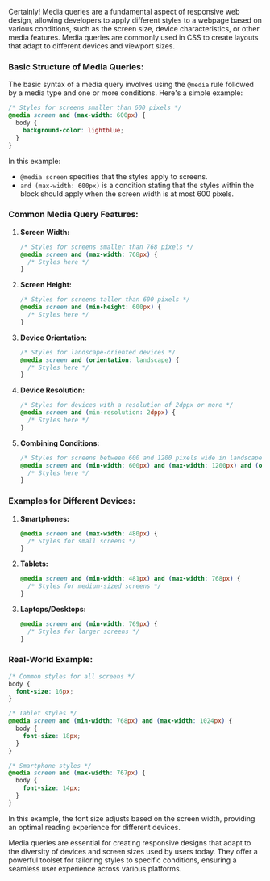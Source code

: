 Certainly! Media queries are a fundamental aspect of responsive web design, allowing developers to apply different styles to a webpage based on various conditions, such as the screen size, device characteristics, or other media features. Media queries are commonly used in CSS to create layouts that adapt to different devices and viewport sizes.

### Basic Structure of Media Queries:

The basic syntax of a media query involves using the `@media` rule followed by a media type and one or more conditions. Here's a simple example:

```css
/* Styles for screens smaller than 600 pixels */
@media screen and (max-width: 600px) {
  body {
    background-color: lightblue;
  }
}
```

In this example:
- `@media screen` specifies that the styles apply to screens.
- `and (max-width: 600px)` is a condition stating that the styles within the block should apply when the screen width is at most 600 pixels.

### Common Media Query Features:

1. **Screen Width:**

   ```css
   /* Styles for screens smaller than 768 pixels */
   @media screen and (max-width: 768px) {
     /* Styles here */
   }
   ```

2. **Screen Height:**

   ```css
   /* Styles for screens taller than 600 pixels */
   @media screen and (min-height: 600px) {
     /* Styles here */
   }
   ```

3. **Device Orientation:**

   ```css
   /* Styles for landscape-oriented devices */
   @media screen and (orientation: landscape) {
     /* Styles here */
   }
   ```

4. **Device Resolution:**

   ```css
   /* Styles for devices with a resolution of 2dppx or more */
   @media screen and (min-resolution: 2dppx) {
     /* Styles here */
   }
   ```

5. **Combining Conditions:**

   ```css
   /* Styles for screens between 600 and 1200 pixels wide in landscape orientation */
   @media screen and (min-width: 600px) and (max-width: 1200px) and (orientation: landscape) {
     /* Styles here */
   }
   ```

### Examples for Different Devices:

1. **Smartphones:**

   ```css
   @media screen and (max-width: 480px) {
     /* Styles for small screens */
   }
   ```

2. **Tablets:**

   ```css
   @media screen and (min-width: 481px) and (max-width: 768px) {
     /* Styles for medium-sized screens */
   }
   ```

3. **Laptops/Desktops:**

   ```css
   @media screen and (min-width: 769px) {
     /* Styles for larger screens */
   }
   ```

### Real-World Example:

```css
/* Common styles for all screens */
body {
  font-size: 16px;
}

/* Tablet styles */
@media screen and (min-width: 768px) and (max-width: 1024px) {
  body {
    font-size: 18px;
  }
}

/* Smartphone styles */
@media screen and (max-width: 767px) {
  body {
    font-size: 14px;
  }
}
```

In this example, the font size adjusts based on the screen width, providing an optimal reading experience for different devices.

Media queries are essential for creating responsive designs that adapt to the diversity of devices and screen sizes used by users today. They offer a powerful toolset for tailoring styles to specific conditions, ensuring a seamless user experience across various platforms.
